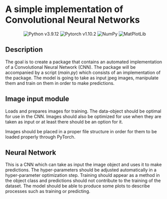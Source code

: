 <h1>A simple implementation of Convolutional Neural Networks</h1>

<div align="center">
    <img src="https://img.shields.io/badge/Python-3.9.12-blue" alt="Python v3.9.12">
    <img src="https://img.shields.io/badge/PyTorch-1.10.2-blue" alt="Pytorch v1.10.2">
    <img src="https://img.shields.io/badge/NumPy-1.23.3-blue" alt="NumPy">
    <img src="https://img.shields.io/badge/MatPlotLib-3.5.2-blue" alt="MatPlotLib">
</div>

<h2>Description</h2>

<p>
    The goal is to create a package that contains an automated implementation of a Convolutional Neural Network (CNN). 
    The package will be accompanied by a script (<em>main.py</em>) which consists of an implementation of the package.
    The model is going to take as input jpeg images, manipulate them and train on them in order to make predictions.
</p>

<h2>Image input module</h2>
<p>
    Loads and prepares images for training. The data-object should be optimal for use in the CNN. Images should also be 
    optimized for use when they are taken as input or at least there should be an option for it.
</p>
<p>
    Images should be placed in a proper file structure in order for them to be loaded properly through PyTorch.
</p>

<h2>Neural Network</h2>
<p>
    This is a CNN which can take as input the image object and uses it to make predictions. The hyper-parameters should be 
    adjusted automatically in a hyper-parameter optimization step. Training should appear as a method in the object class and
    predictions should not contribute to the training of the dataset. The model should be able to produce some plots to 
    describe processes such as training or predicting.
</p>
